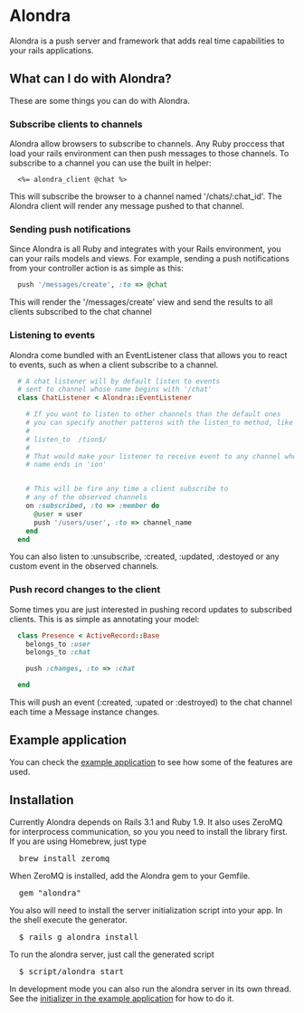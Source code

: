 # Alondra

Alondra is a push server and framework that adds real time capabilities to
your rails applications.

## What can I do with Alondra?

These are some things you can do with Alondra.

### Subscribe clients to channels

Alondra allow browsers to subscribe to channels. Any Ruby proccess that load
your rails environment can then push messages to those channels. To subscribe
to a channel you can use the built in helper:

```
  <%= alondra_client @chat %>
```

This will subscribe the browser to a channel named '/chats/:chat_id'. The
Alondra client will render any message pushed to that channel.

### Sending push notifications

Since Alondra is all Ruby and integrates with your Rails environment, you can
your rails models and views. For example, sending a push notifications from
your controller action is as simple as this:

```ruby
  push '/messages/create', :to => @chat
```

This will render the '/messages/create' view and send the results to all
clients subscribed to the chat channel

### Listening to events

Alondra come bundled with an EventListener class that allows you to react to
events, such as when a client subscribe to a channel.

```ruby
  # A chat listener will by default listen to events
  # sent to channel whose name begins with '/chat'
  class ChatListener < Alondra::EventListener

    # If you want to listen to other channels than the default ones
    # you can specify another patterns with the listen_to method, like
    #
    # listen_to  /tion$/
    #
    # That would make your listener to receive event to any channel whose
    # name ends in 'ion'


    # This will be fire any time a client subscribe to
    # any of the observed channels
    on :subscribed, :to => :member do
      @user = user
      push '/users/user', :to => channel_name
    end
  end
```

You can also listen to :unsubscribe, :created, :updated, :destoyed or any
custom event in the observed channels.

### Push record changes to the client

Some times you are just interested in pushing record updates to subscribed
clients. This is as simple as annotating your model:

```ruby
  class Presence < ActiveRecord::Base
    belongs_to :user
    belongs_to :chat

    push :changes, :to => :chat

  end
```

This will push an event (:created, :upated or :destroyed)  to the chat channel
each time a Message instance changes.


## Example application

You can check the [example application](http://github.com/afcapel/alondra-example)
to see how some of the features are used.

## Installation

Currently Alondra depends on Rails 3.1 and Ruby 1.9. It also uses ZeroMQ for
interprocess communication, so you you need to install the library first. If
you are using Homebrew, just type

<pre>
  brew install zeromq
</pre>

When ZeroMQ is installed, add the Alondra gem to your Gemfile.

<pre>
  gem "alondra"
</pre>

You also will need to install the server initialization script into your app.
In the shell execute the generator.

<pre>
  $ rails g alondra install
</pre>

To run the alondra server, just call the generated script

<pre>
  $ script/alondra start
</pre>

In development mode you can also run the alondra server in its own thread.
See the [initializer in the example application](https://github.com/afcapel/alondra-example/blob/master/config/initializers/alondra_server.rb)
for how to do it.


